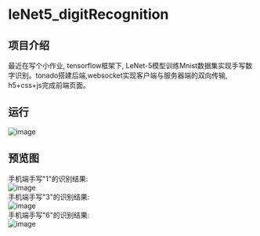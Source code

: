 # leNet5_digitRecognition

## 项目介绍
 
最近在写个小作业, tensorflow框架下, LeNet-5模型训练Mnist数据集实现手写数字识别。tonado搭建后端,websocket实现客户端与服务器端的双向传输, h5+css+js完成前端页面。

## 运行
![image](https://github.com/zy1998/hdrPro/blob/master/static/images/run.JPG)


## 预览图
手机端手写"1"的识别结果: <br>
![image](https://github.com/zy1998/hdrPro/blob/master/static/images/手机识别1.png) <br>
手机端手写"3"的识别结果: <br>
![image](https://github.com/zy1998/hdrPro/blob/master/static/images/手机识别3.png) <br>
手机端手写"6"的识别结果: <br>
![image](https://github.com/zy1998/hdrPro/blob/master/static/images/手机识别6.png) 

